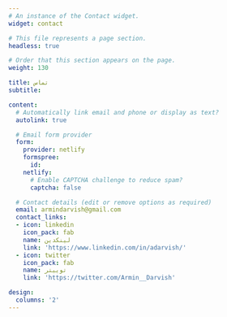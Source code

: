 ```yaml
---
# An instance of the Contact widget.
widget: contact

# This file represents a page section.
headless: true

# Order that this section appears on the page.
weight: 130

title: تماس
subtitle:

content:
  # Automatically link email and phone or display as text?
  autolink: true

  # Email form provider
  form:
    provider: netlify
    formspree:
      id:
    netlify:
      # Enable CAPTCHA challenge to reduce spam?
      captcha: false

  # Contact details (edit or remove options as required)
  email: armindarvish@gmail.com
  contact_links:
  - icon: linkedin
    icon_pack: fab
    name: لینکدین
    link: 'https://www.linkedin.com/in/adarvish/'
  - icon: twitter
    icon_pack: fab
    name: توییتر
    link: 'https://twitter.com/Armin__Darvish'

design:
  columns: '2'
---
```

